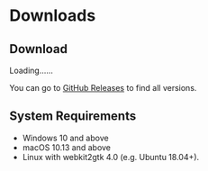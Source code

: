 # Downloads
<h2 id="Download">Download</h2>
<p id="OSVERSION">Loading......</p>
<p id="EPHVERSION"></p>
<div id="downloadButtonContainer"></div>

You can go to [GitHub Releases](https://github.com/ResetPower/Epherome/releases) to find all versions.

## System Requirements

- Windows 10 and above
- macOS 10.13 and above
- Linux with webkit2gtk 4.0 (e.g. Ubuntu 18.04+).

<style>
    .downloadbutton {
        padding: 10px 20px;
        font-size: 18px;
        background-color: #4CAF50;
        color: white;
        border: none;
        border-radius: 5px;
        cursor: pointer;
    }
</style>

<script module>
    export default {
        mounted() {
        fetch('https://api.github.com/repos/ResetPower/Epherome/releases')
            .then(response => response.json())
            .then(data => {
                const htmlUrl = data[0].html_url;
                const version = htmlUrl.match(/tag\/(.*)$/)[1];
                this.checkOperatingSystem(version);
            });
        },
        methods: {
            checkOperatingSystem(version) {
                var osName = "Unknown";
                var osVersion = "Unknown";
                var userAgent = navigator.userAgent.toLowerCase();
                if (userAgent.indexOf("win") >= 0) {
                    osName = "Windows";
                    osVersion = "Windows 10 and above (Windows 7 users must compile from <a href='https://github.com/ResetPower/Epherome' target='_blank'>source</a> according to the <a href='https://tauri.app/v1/guides/building/windows#supporting-windows-7' target='_blank'>Tauri documentation</a>)";
                    this.addDownloadButton("https://github.com/ResetPower/Epherome/releases/download/"+version+"/Epherome_"+version+"_x86-setup.exe", "Download x86 Installer(.exe)");
                    this.addDownloadButton("https://github.com/ResetPower/Epherome/releases/download/"+version+"/Epherome_"+version+"_x64-setup.exe", "Download x64 Installer(.exe)");
                    this.addDownloadButton("https://github.com/ResetPower/Epherome/releases/download/"+version+"/Epherome_"+version+"_arm64-setup.exe", "Download arm64 Installer(.exe)");
                } else if (userAgent.indexOf("mac") >= 0) {
                    osName = "macOS";
                    osVersion = "macOS High Sierra (10.13) and above";
                    this.addDownloadButton("https://github.com/ResetPower/Epherome/releases/download/"+version+"/Epherome_"+version+"_universal.dmg", "Download Universal Installer Image(.dmg)");
                    this.addDownloadButton("https://github.com/ResetPower/Epherome/releases/download/"+version+"/Epherome_universal.app.tar.gz", "Download Universal Software(.app)")
                } else if (userAgent.indexOf("linux") >= 0) {
                    osName = "Linux";
                    osVersion = "Linux with webkit2gtk 4.0 (e.g. Ubuntu 18.04+), Linux Arm64 is not supported yet.";
                    this.addDownloadButton("https://github.com/ResetPower/Epherome/releases/download/"+version+"/Epherome_"+version+"_amd64.deb", "Download amd64 Software Package(.deb)");
                    this.addDownloadButton("https://github.com/ResetPower/Epherome/releases/download/"+version+"/Epherome_"+version+"_amd64.AppImage", "Download amd64 Common Software Package(.AppImage)");
                }
                document.getElementById("Download").innerHTML = "Epherome " + osName + " Version";
                document.getElementById("OSVERSION").innerHTML = "System Requirements: " + osVersion;
                document.getElementById("EPHVERSION").innerHTML = "Newest Version: " + version;
                if (osName == "Unknown") {
                    document.getElementById("Download").innerHTML = "Epherome";
                    document.getElementById("OSVERSION").innerHTML = "Epherome does not support the device you are using."
                    document.getElementById("EPHVERSION").innerHTML = null
                }
                if ((userAgent.indexOf("iphone") >= 0) || (userAgent.indexOf("android") >= 0)) {
                    document.getElementById("Download").innerHTML = "Epherome";
                    document.getElementById("OSVERSION").innerHTML = "Sorry, Epherome is not supported for mobile/tablet use.";
                    document.getElementById("EPHVERSION").innerHTML = "Visit the Github Release below or use your computer to access to download Epherome.";
                    document.getElementById("downloadButtonContainer").innerHTML = null
                }
            },
            addDownloadButton(downloadUrl, buttonText) {
                var container = document.getElementById("downloadButtonContainer");
                var buttonContainer = document.createElement("div");
                buttonContainer.className = "button-container";
                var button = document.createElement("a");
                button.innerHTML = buttonText;
                button.setAttribute("href",downloadUrl)
                buttonContainer.appendChild(button);
                container.appendChild(buttonContainer);
            }
        }
    }
</script>